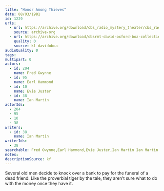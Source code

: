 ```yaml
---
title: "Honor Among Thieves"
date: 08/03/1981
id: 1229
urls: 
  - url: https://archive.org/download/cbs_radio_mystery_theater/cbs_radio_mystery_theater-1201-1250.zip/cbs_radio_mystery_theater-1201-1250%2Fcbsrmt_1229_honor_among_thieves.mp3
    source: archive-org
  - url: https://archive.org/download/cbsrmt-david-oxford-boa-collection/CBSRMT-810803-1229-Honor-Among-Thieves-(128-44)_KQV-{BoA}.mp3
    quality: 0
    source: kl-davidoboa
audioQuality: 0
tags: 
multipart: 0
actors:  
  - id: 204
    name: Fred Gwynne  
  - id: 95
    name: Earl Hammond  
  - id: 10
    name: Evie Juster  
  - id: 38
    name: Ian Martin
actorIds:  
  - 204  
  - 95  
  - 10  
  - 38
writers:  
  - id: 38
    name: Ian Martin
writerIds:  
  - 38
searchable: Fred Gwynne,Earl Hammond,Evie Juster,Ian Martin Ian Martin
notes: 
descriptionSource: kf
---
```

Several old men decide to knock over a bank to pay for the funeral of a dead friend. Like the proverbial tiger by the tale, they aren't sure what to do with the money once they have it.